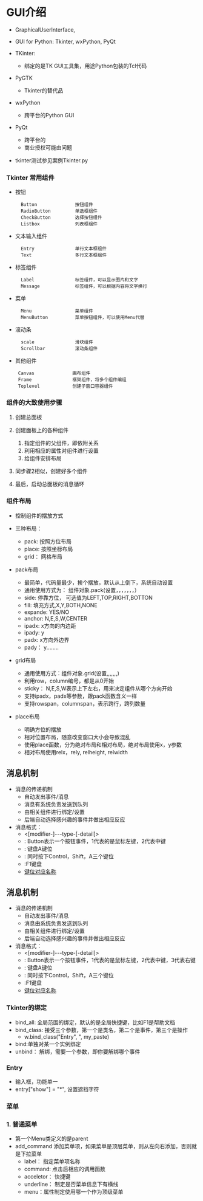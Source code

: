# GUI介绍
- GraphicalUserInterface,
- GUI for Python: Tkinter, wxPython, PyQt
- TKinter:
    - 绑定的是TK GUI工具集，用途Python包装的Tcl代码
- PyGTK
    - Tkinter的替代品
- wxPython
    - 跨平台的Python GUI
- PyQt
    - 跨平台的
    - 商业授权可能由问题
   
- tkinter测试参见案例Tkinter.py

###  Tkinter 常用组件
- 按钮

        Button				按钮组件
        RadioButton			单选框组件
        CheckButton			选择按钮组件
        Listbox				列表框组件
        
- 文本输入组件
    
        Entry				单行文本框组件
        Text				多行文本框组件
        
- 标签组件

        Label				标签组件，可以显示图片和文字
        Message				标签组件，可以根据内容将文字换行
	
- 菜单
        
        Menu				菜单组件
        MenuButton			菜单按钮组件，可以使用Menu代替
        
- 滚动条
        
        scale				滑块组件
        Scrollbar			滚动条组件
        
-  其他组件

        Canvas				画布组件
        Frame				框架组件，将多个组件编组
        Toplevel			创建子窗口容器组件
        
### 组件的大致使用步骤
1. 创建总面板
2. 创建面板上的各种组件
    1. 指定组件的父组件，即依附关系
    2. 利用相应的属性对组件进行设置
    3. 给组件安排布局
    
3. 同步骤2相似，创建好多个组件
4. 最后，启动总面板的消息循环

### 组件布局
- 控制组件的摆放方式
- 三种布局：
    - pack: 按照方位布局
    - place: 按照坐标布局
    - grid： 网格布局
    
- pack布局
    - 最简单，代码量最少，挨个摆放，默认从上倒下，系统自动设置
    - 通用使用方式为： 组件对象.pack(设置，，，，，，，）
    - side: 停靠方位， 可选值为LEFT,TOP,RIGHT,BOTTON
    - fill: 填充方式,X,Y,BOTH,NONE
    - expande: YES/NO
    - anchor: N,E,S,W,CENTER
    - ipadx: x方向的内边距
    - ipady: y
    - padx: x方向外边界
    - pady： y........
    
- grid布局
    - 通用使用方式：组件对象.grid(设置,,,,,,,)
    - 利用row，column编号，都是从0开始
    - sticky： N,E,S,W表示上下左右，用来决定组件从哪个方向开始
    - 支持ipadx，padx等参数，跟pack函数含义一样
    - 支持rowspan，columnspan，表示跨行，跨列数量

- place布局
    - 明确方位的摆放
    - 相对位置布局，随意改变窗口大小会导致混乱
    - 使用place函数，分为绝对布局和相对布局，绝对布局使用x，y参数
    - 相对布局使用relx，rely, relheight, relwidth
    
    
## 消息机制
- 消息的传递机制
    - 自动发出事件/消息
    - 消息有系统负责发送到队列
    - 由相关组件进行绑定/设置
    - 后端自动选择感兴趣的事件并做出相应反应
- 消息格式：
    - <[modifier-]---type-[-detail]>
    - <Button-1>: Button表示一个按钮事件，1代表的是鼠标左键，2代表中键
    - <KeyPress-A>: 键盘A键位
    - <Control-Shift-KeyPress-A>: 同时按下Control，Shift，A三个键位
    - <F1>:F1键盘
    - [键位对应名称](https://infohost.nmt.edu/tcc/help/pubs/tkinter/web/key-names.html)   
    
    
## 消息机制
- 消息的传递机制
    - 自动发出事件/消息
    - 消息由系统负责发送到队列
    - 由相关组件进行绑定/设置
    - 后端自动选择感兴趣的事件并做出相应反应
- 消息格式：
    - <[modifier-]---type-[-detail]>
    - <Button-1>: Button表示一个按钮事件，1代表的是鼠标左键，2代表中键，3代表右键
    - <KeyPress-A>: 键盘A键位
    - <Control-Shift-KeyPress-A>: 同时按下Control，Shift，A三个键位
    - <F1>:F1键盘
    - [键位对应名称](https://infohost.nmt.edu/tcc/help/pubs/tkinter/web/key-names.html)
    
### Tkinter的绑定
- bind_all: 全局范围的绑定，默认的是全局快捷键，比如F1是帮助文档
- bind_class: 接受三个参数，第一个是类名，第二个是事件，第三个是操作
    - w.bind_class("Entry", "<Control-V>, my_paste)
- bind:单独对某一个实例绑定
- unbind： 解绑，需要一个参数，即你要解绑哪个事件

### Entry
- 输入框，功能单一
- entry["show"] = "*", 设置遮挡字符


### 菜单
### 1. 普通菜单
- 第一个Menu类定义的是parent
- add_command 添加菜单项，如果菜单是顶层菜单，则从左向右添加，否则就是下拉菜单
    - label： 指定菜单项名称
    - command: 点击后相应的调用函数
    - acceletor： 快捷键
    - underline： 制定是否菜单信息下有横线
    - menu：属性制定使用哪一个作为顶级菜单
    
